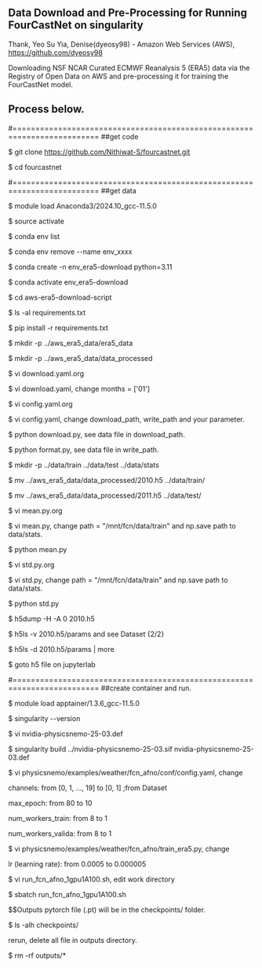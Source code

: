 ## Data Download and Pre-Processing for Running FourCastNet on singularity

Thank, Yeo Su Yia, Denise(dyeosy98) - Amazon Web Services (AWS), https://github.com/dyeosy98

Downloading NSF NCAR Curated ECMWF Reanalysis 5 (ERA5) data via the Registry of Open Data on AWS and pre-processing it for training the FourCastNet model.


## Process below.

#=========================================================================
##get code

$ git clone https://github.com/Nithiwat-S/fourcastnet.git

$ cd fourcastnet

#=========================================================================
##get data

$ module load Anaconda3/2024.10_gcc-11.5.0

$ source activate

$ conda env list

$ conda env remove --name env_xxxx

$ conda create -n env_era5-download python=3.11

$ conda activate env_era5-download

$ cd aws-era5-download-script

$ ls -al requirements.txt

$ pip install -r requirements.txt

$ mkdir -p ../aws_era5_data/era5_data

$ mkdir -p ../aws_era5_data/data_processed

$ vi download.yaml.org

$ vi download.yaml, change months = ['01']

$ vi config.yaml.org

$ vi config.yaml, change download_path, write_path and your parameter.

$ python download.py, see data file in download_path.

$ python format.py, see data file in write_path.

$ mkdir -p ../data/train ../data/test ../data/stats

$ mv ../aws_era5_data/data_processed/2010.h5 ../data/train/

$ mv ../aws_era5_data/data_processed/2011.h5 ../data/test/

$ vi mean.py.org

$ vi mean.py, change path = "/mnt/fcn/data/train" and np.save path to data/stats.

$ python mean.py

$ vi std.py.org

$ vi std.py, change path = "/mnt/fcn/data/train" and np.save path to data/stats.

$ python std.py

$ h5dump -H -A 0 2010.h5

$ h5ls -v 2010.h5/params and see Dataset {2/2}

$ h5ls -d 2010.h5/params | more

$ goto h5 file on jupyterlab

#=========================================================================
##create container and run.

$ module load apptainer/1.3.6_gcc-11.5.0

$ singularity --version

$ vi nvidia-physicsnemo-25-03.def

$ singularity build ../nvidia-physicsnemo-25-03.sif nvidia-physicsnemo-25-03.def

$ vi physicsnemo/examples/weather/fcn_afno/conf/config.yaml, change

channels: from [0, 1, …, 19] to [0, 1] ;from Dataset

max_epoch: from 80 to 10

num_workers_train: from 8 to 1

num_workers_valida: from 8 to 1

$ vi physicsnemo/examples/weather/fcn_afno/train_era5.py, change

lr (learning rate): from 0.0005 to 0.000005

$ vi run_fcn_afno_1gpu1A100.sh, edit work directory

$ sbatch run_fcn_afno_1gpu1A100.sh

$$Outputs pytorch file (.pt) will be in the checkpoints/ folder.

$ ls -alh checkpoints/

rerun, delete all file in outputs directory.

$ rm -rf outputs/*















